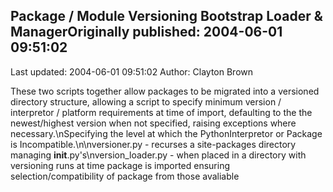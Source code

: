 ## Package / Module Versioning Bootstrap Loader & ManagerOriginally published: 2004-06-01 09:51:02 
Last updated: 2004-06-01 09:51:02 
Author: Clayton Brown 
 
These two scripts together allow packages to be migrated into a versioned directory structure, allowing a script to specify minimum version / interpretor / platform requirements at time of import, defaulting to the the newest/highest version when not specified, raising exceptions where necessary.\nSpecifying the level at which the PythonInterpretor or Package is Incompatible.\n\nversioner.py      - recurses a site-packages directory managing __init__.py's\nversion_loader.py - when placed in a directory with versioning runs at time package is imported ensuring selection/compatibility of package from those avaliable